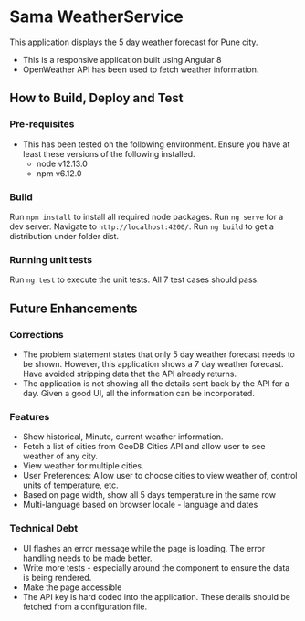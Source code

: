# Sama WeatherService

This application displays the 5 day weather forecast for Pune city. 
- This is a responsive application built using Angular 8
- OpenWeather API has been used to fetch weather information.

## How to Build, Deploy and Test

### Pre-requisites

- This has been tested on the following environment. Ensure you have at least these versions of the following installed.
    - node v12.13.0
    - npm v6.12.0

### Build

Run `npm install` to install all required node packages.
Run `ng serve` for a dev server. Navigate to `http://localhost:4200/`. 
Run `ng build` to get a distribution under folder dist.

### Running unit tests

Run `ng test` to execute the unit tests. All 7 test cases should pass. 

## Future Enhancements

### Corrections

- The problem statement states that only 5 day weather forecast needs to be shown. However, this application shows a 7 day weather forecast. Have avoided stripping data that the API already returns. 
- The application is not showing all the details sent back by the API for a day. Given a good UI, all the information can be incorporated.

### Features

- Show historical, Minute, current weather information. 
- Fetch a list of cities from GeoDB Cities API and allow user to see weather of any city.
- View weather for multiple cities.
- User Preferences: Allow user to choose cities to view weather of, control units of temperature, etc.
- Based on page width, show all 5 days temperature in the same row
- Multi-language based on browser locale - language and dates

### Technical Debt

- UI flashes an error message while the page is loading. The error handling needs to be made better.
- Write more tests - especially around the component to ensure the data is being rendered.
- Make the page accessible
- The API key is hard coded into the application. These details should be fetched from a configuration file.
